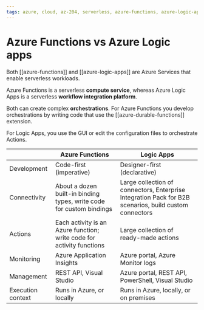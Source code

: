 ```yaml
---
tags: azure, cloud, az-204, serverless, azure-functions, azure-logic-apps
---
```


# Azure Functions vs Azure Logic apps

Both [[azure-functions]] and [[azure-logic-apps]] are Azure Services that enable serverless workloads.

Azure Functions is a serverless **compute service**, whereas Azure Logic Apps is a serverless **workflow integration platform**.

Both can create complex **orchestrations**. For Azure Functions you develop orchestrations by writing code that use the [[azure-durable-functions]] extension.

For Logic Apps, you use the GUI or edit the configuration files to orchestrate Actions.

|                   | Azure Functions                                                       | Logic Apps                                                                                             |
| ----------------- | --------------------------------------------------------------------- | ------------------------------------------------------------------------------------------------------ |
| Development       | Code-first (imperative)                                               | Designer-first (declarative)                                                                           |
| Connectivity      | About a dozen built-in binding types, write code for custom bindings  | Large collection of connectors, Enterprise Integration Pack for B2B scenarios, build custom connectors |
| Actions           | Each activity is an Azure function; write code for activity functions | Large collection of ready-made actions                                                                 |
| Monitoring        | Azure Application Insights                                            | Azure portal, Azure Monitor logs                                                                       |
| Management        | REST API, Visual Studio                                               | Azure portal, REST API, PowerShell, Visual Studio                                                      |
| Execution context | Runs in Azure, or locally                                             | Runs in Azure, locally, or on premises                                                                 |
